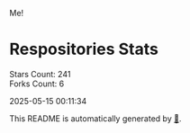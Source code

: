Me!

# Respositories Stats
Stars Count: 241  
Forks Count: 6

2025-05-15 00:11:34  

This README is automatically generated by [🐰](https://github.com/rnitta/rnitta).
